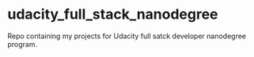 # udacity_full_stack_nanodegree

Repo containing my projects for Udacity full satck developer nanodegree program.
